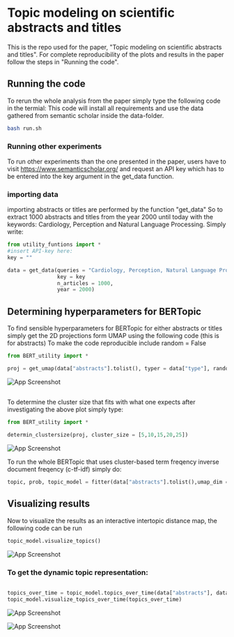 
# Topic modeling on scientific abstracts and titles

This is the repo used for the paper,
"Topic modeling on scientific abstracts and titles".
For complete reproducibility of the plots and results in the paper
follow the steps in "Running the code".





## Running the code

To rerun the whole analysis from the paper simply type the following code in the termial:
This code will install all requirements and use the data gathered from semantic scholar inside the data-folder. 

```bash
bash run.sh
```

### Running other experiments
To run other experiments than the one presented in the paper, users have to visit https://www.semanticscholar.org/ and request an API key
which has to be entered into the key argument in the get_data function.


### importing data
importing abstracts or titles are performed by the function "get_data"
So to extract 1000 abstracts and titles from the year 2000 until today with the keywords:
Cardiology, Perception and Natural Language Processing. Simply write:

```python
from utility_funtions import *
#insert API-key here:
key = ""

data = get_data(queries = "Cardiology, Perception, Natural Language Processing",
                key = key
                n_articles = 1000,
                year = 2000)
```

## Determining hyperparameters for BERTopic
To find sensible hyperparameters for BERTopic for either abstracts or titles simply get the 2D projections
form UMAP using the following code (this is for abstracts)
To make the code reproducible include random = False
```python
from BERT_utility import *

proj = get_umap(data["abstracts"].tolist(), typer = data["type"], random = False)
```


![App Screenshot](https://via.placeholder.com/468x300?text=App+Screenshot+Here)


##

To determine the cluster size that fits with what one expects after investigating the above plot simply type:

```python
from BERT_utility import *

determin_clustersize(proj, cluster_size = [5,10,15,20,25])
```


![App Screenshot](https://via.placeholder.com/468x300?text=App+Screenshot+Here)


To run the whole BERTopic that uses cluster-based term freqency inverse document freqency (c-tf-idf) simply do: 



```python 
topic, prob, topic_model = fitter(data["abstracts"].tolist(),umap_dim = 2,min_cluster = 20,embed_model = 'all-MiniLM-L6-v2',stopwords = True,random = False)
```

## Visualizing results
Now to visualize the results as an interactive intertopic distance map, the following code can be run

```python 
topic_model.visualize_topics()
```

![App Screenshot](https://via.placeholder.com/468x300?text=App+Screenshot+Here)


### To get the dynamic topic representation:

```python 

topics_over_time = topic_model.topics_over_time(data["abstracts"], data["years"])
topic_model.visualize_topics_over_time(topics_over_time)
```

![App Screenshot](https://via.placeholder.com/468x300?text=App+Screenshot+Here)


![App Screenshot](https://via.placeholder.com/468x300?text=App+Screenshot+Here)

